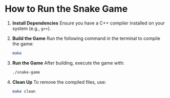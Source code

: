 # How to Run the Snake Game

1. **Install Dependencies**
   Ensure you have a C++ compiler installed on your system (e.g., `g++`).

2. **Build the Game**
   Run the following command in the terminal to compile the game:
   ```bash
   make
   ```

3. **Run the Game**
   After building, execute the game with:
   ```bash
   ./snake-game
   ```

4. **Clean Up**
   To remove the compiled files, use:
   ```bash
   make clean
   ```